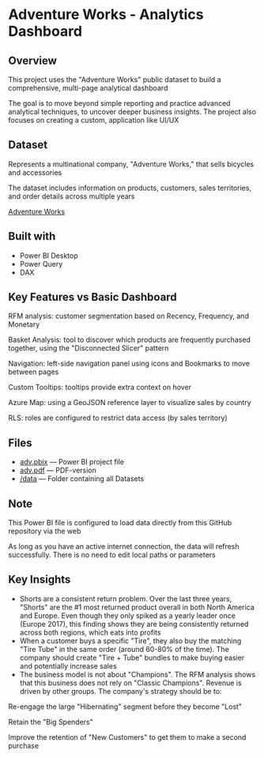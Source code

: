 # Adventure Works - Analytics Dashboard
## Overview
This project uses the "Adventure Works" public dataset to build a comprehensive, multi-page analytical dashboard

The goal is to move beyond simple reporting and practice advanced analytical techniques, to uncover deeper business insights. The project also focuses on creating a custom, application like UI/UX

## Dataset
Represents a multinational company, "Adventure Works," that sells bicycles and accessories

The dataset includes information on products, customers, sales territories, and order details across multiple years

[Adventure Works](https://www.kaggle.com/datasets/ukveteran/adventure-works)

## Built with
- Power BI Desktop
- Power Query
- DAX

## Key Features vs Basic Dashboard
RFM analysis: customer segmentation based on Recency, Frequency, and Monetary

Basket Analysis: tool to discover which products are frequently purchased together, using the "Disconnected Slicer" pattern

Navigation: left-side navigation panel using icons and Bookmarks to move between pages

Custom Tooltips: tooltips provide extra context on hover

Azure Map: using a GeoJSON reference layer to visualize sales by country

RLS: roles are configured to restrict data access (by sales territory)

## Files
- [adv.pbix](adv.pbix) — Power BI project file
- [adv.pdf](adv.pdf) — PDF-version
- [/data](/data) — Folder containing all Datasets

## Note
This Power BI file is configured to load data directly from this GitHub repository via the web

As long as you have an active internet connection, the data will refresh successfully. There is no need to edit local paths or parameters

## Key Insights
- Shorts are a consistent return problem. Over the last three years, "Shorts" are the #1 most returned product overall in both North America and Europe. Even though they only spiked as a yearly leader once (Europe 2017), this finding shows they are being consistently returned across both regions, which eats into profits
- When a customer buys a specific "Tire", they also buy the matching "Tire Tube" in the same order (around 60-80% of the time). The company should create "Tire + Tube" bundles to make buying easier and potentially increase sales
- The business model is not about "Champions". The RFM analysis shows that this business does not rely on "Classic Champions". Revenue is driven by other groups. The company's strategy should be to:

Re-engage the large "Hibernating" segment before they become "Lost"

Retain the "Big Spenders"

Improve the retention of "New Customers" to get them to make a second purchase
